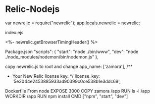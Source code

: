# Relic-Nodejs


var newrelic  = require("newrelic");
app.locals.newrelic = newrelic;


index.ejs
<head>
  <%- newrelic.getBrowserTimingHeader() %>


Package.json
  "scripts": {
    "start": "node ./bin/www",
    "dev": "node ./node_modules/nodemon/bin/nodemon.js"
  },



copy newrelic.js to root and change
  app_name: ['zamora'],
  /**
   * Your New Relic license key.
   */
  license_key: '5e3044e2453885933ad90399c0ce538b1e3ddc69',



Dockerfile
From node
EXPOSE 3000
COPY zamora  /app
RUN ls  -l  /app
WORKDIR /app
RUN npm install
CMD ["npm", "start", "dev"]
